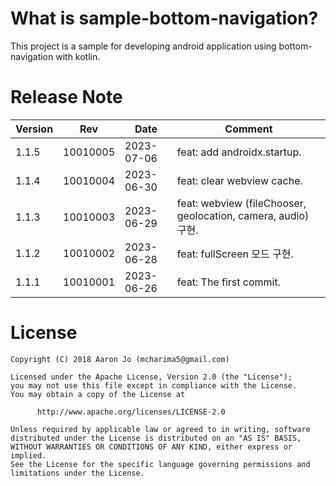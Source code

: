 
# What is sample-bottom-navigation?
This project is a sample for developing android application using bottom-navigation with kotlin.


# Release Note
| Version | Rev      | Date       | Comment                                                     |
|---------|----------|------------|-------------------------------------------------------------|
| 1.1.5   | 10010005 | 2023-07-06 | feat: add androidx.startup.                                 |
| 1.1.4   | 10010004 | 2023-06-30 | feat: clear webview cache.                                  |
| 1.1.3   | 10010003 | 2023-06-29 | feat: webview (fileChooser, geolocation, camera, audio) 구현. |
| 1.1.2   | 10010002 | 2023-06-28 | feat: fullScreen 모드 구현.                                     |
| 1.1.1   | 10010001 | 2023-06-26 | feat: The first commit.                                     |



# License
```code
Copyright (C) 2018 Aaron Jo (mcharima5@gmail.com)

Licensed under the Apache License, Version 2.0 (the "License");
you may not use this file except in compliance with the License.
You may obtain a copy of the License at

      http://www.apache.org/licenses/LICENSE-2.0
      
Unless required by applicable law or agreed to in writing, software
distributed under the License is distributed on an "AS IS" BASIS,
WITHOUT WARRANTIES OR CONDITIONS OF ANY KIND, either express or implied.
See the License for the specific language governing permissions and
limitations under the License.
```

